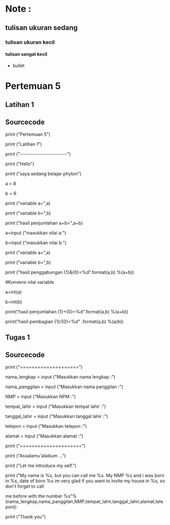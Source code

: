 # Note :
## tulisan ukuran sedang
### tulisan ukuran kecil
#### tulisan sangat kecil
- bullet

<p>
  
# Pertemuan 5

<p>

## Latihan 1
  
<p>
 
## Sourcecode
  
<p> print ("Pertemuan 5")
<p> print ("Latihan 1")
<p> print ("-----------------------")
<p> print ("Hello")
<p> print ("saya sedang belajar phyton")
<p> a = 8
<p> b = 6
<p> print ("variable a=",a)
<p> print ("variable b=",b)
<p> print ("hasil penjumlahan a+b=",a+b)
<p> a=input ("masukkan nilai a:")
<p> b=input ("masukkan nilai b:")
<p> print ("variable a=",a)
<p> print ("variable b=",b)
<p> print ("hasil penggabungan {1}&{0}=%d".format(a,b) %(a+b))
<p> #Konversi nilai variable
<p> a=int(a)
<p> b=int(b)
<p> print("hasil penjumlahan {1}+{0}=%d".format(a,b) %(a+b))
<p> print("hasil pembagian {1}/{0}=%d" .format(a,b) %(a/b))
  
<p>
  
## Tugas 1
  
<p>
  
## Sourcecode
  
<p>
  
<p> print ("====================")
<p> nama_lengkap    = input ("Masukkan nama lengkap :")
<p> nama_panggilan  = input ("Masukkan nama panggilan :")
<p> NMP             = input ("Masukkan NPM :")
<p> tempat_lahir    = input ("Masukkan tempat lahir :")
<p> tanggal_lahir   = input ("Masukkan tanggal lahir :")
<p> telepon         = input ("Masukkan telepon :")
<p> alamat          = input ("Masukkan alamat :")

<p> print ("=====================")

<p> print ("Assalamu'alaikum ...")
<p> print ("Let me introduce my self.") 
<p> print ("My name is %s, but you can call me %s. My NMP %s and i was born in %s, date of born %s im very glad if you want to invite my house in %s, so don't forget to call <p> me before with the number %s"% (nama_lengkap,nama_panggilan,NMP,tempat_lahir,tanggal_lahir,alamat,telepon)) 

<p> print ("Thank you")
  
